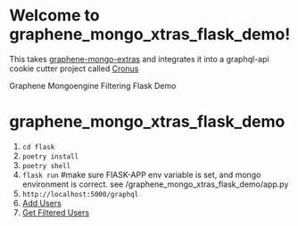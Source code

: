 # Welcome to graphene_mongo_xtras_flask_demo!
This takes [graphene-mongo-extras](https://github.com/riverfr0zen/graphene-mongo-extras) and integrates it into a graphql-api cookie cutter project called [Cronus](https://gitlab.com/usmcamp0811/cronus/-/tree/graphql-api)

Graphene Mongoengine Filtering Flask Demo
# graphene_mongo_xtras_flask_demo

1. `cd flask`
2. `poetry install`
3. `poetry shell`
4. `flask run` #make sure FlASK-APP env variable is set, and mongo environment is correct. see /graphene_mongo_xtras_flask_demo/app.py 
5. `http://localhost:5000/graphql`
6. [Add Users](https://github.com/scottrbrtsn/graphene_mongo_xtras_flask_demo-/blob/master/flask/graphql_default_queries/add_user.graphql)
7. [Get Filtered Users](https://github.com/scottrbrtsn/graphene_mongo_xtras_flask_demo-/blob/master/flask/graphql_default_queries/get_filtered_users.graphql)

